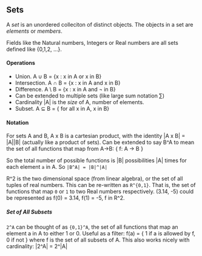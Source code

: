 ## Sets 
A *set* is an unordered colleciton of distinct objects. The objects in a set are *elements* or *members*.

Fields like the Natural numbers, Integers or Real numbers are all sets defined like {0,1,2, ...}.

#### Operations
- Union. A ∪ B = {x : x in A or x in B}
- Intersection. A ∩ B = {x : x in A and x in B}
- Difference. A \ B = {x : x in A and ¬ in B}
- Can be extended to multiple sets (like large sum notation ∑)
- Cardinality |A| is the *size* of A, number of elements.
- Subset. A ⊆ B = { for all x in A, x in B}

#### Notation
For sets A and B, A x B is a cartesian product, with the identity |A x B| = |A||B| (actually like a product of sets). Can be extended to say B^A to mean the set of all functions that map from A->B: { f: A -> B }

So the total number of possible functions is |B| possibilities |A| times for each element `a` in A. So `|B^A| = |B|^|A|`

R^2 is the two dimensional space (from linear algebra), or the set of all tuples of real numbers. This can be re-written as `R^{0,1}`. That is, the set of functions that map `0` or `1` to two Real numbers respectively. (3.14, -5) could be represented as f(0) = 3.14, f(1) = -5, f in R^2.

##### Set of All Subsets
`2^A` can be thought of as `{0,1}^A`, the set of all functions that map an element a in A to either 1 or 0. Useful as a filter: f(a) = { 1 if a is allowed by f, 0 if not } where f is the set of all subsets of A. This also works nicely with cardinality: |2^A| = 2^|A| 

